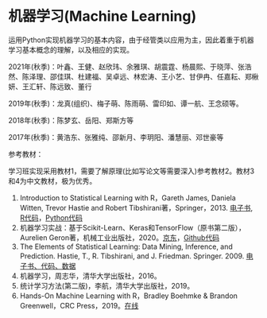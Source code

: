 # 机器学习(Machine Learning)

运用Python实现机器学习的基本内容，由于经管类以应用为主，因此着重于机器学习基本概念的理解，以及相应的实现。

2021年(秋季)：叶鑫、王健、赵欣玮、余雅琪、胡震霆、杨晨熙、于晓萍、张浩然、陈泽理、邵佳琪、杜建福、吴卓远、林宏涛、王小艺、甘伊冉、任嘉耘、郑楸妍、王汇轩、陈远致、董行

2019年(秋季)：龙真(组织)、梅子萌、陈雨萌、雷印如、谭一航、王念硕等。

2018年(秋季)：陈梦玄、岳阳、郑斯方等

2017年(秋季)：黄浩东、张雅纯、邵新月、李玥阳、潘慧丽、邓世豪等


参考教材：

学习班实现采用教材1，需要了解原理(比如写论文等需要深入)参考教材2。教材3和4为中文教材，极为优秀。

1. Introduction to Statistical Learning with R，Gareth James, Daniela Witten, Trevor Hastie and Robert Tibshirani著，Springer，2013. [电子书](https://statlearning.com/), [R代码](http://faculty.marshall.usc.edu/gareth-james/ISL/code.html)，[Python代码](https://botlnec.github.io/islp/) 
2. 机器学习实战：基于Scikit-Learn、Keras和TensorFlow（原书第二版），Aurelien Geron著，机械工业出版社，2020。[京东](https://item.jd.com/12732035.html)，[Github代码](https://github.com/ageron/handson-ml)
3. The Elements of Statistical Learning: Data Mining, Inference, and Prediction. Hastie, T., R. Tibshirani, and J. Friedman. Springer. 2009. [电子书、代码、数据](https://web.stanford.edu/~hastie/ElemStatLearn/)
4. 机器学习，周志华，清华大学出版社，2016。
5. 统计学习方法(第二版)，李航，清华大学出版社，2019。
6. Hands-On Machine Learning with R，Bradley Boehmke & Brandon Greenwell，CRC Press，2019。[在线](https://bradleyboehmke.github.io/HOML/)

